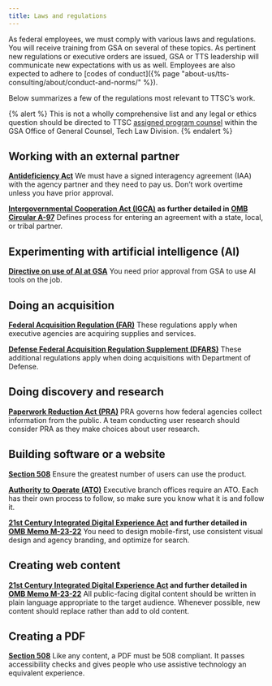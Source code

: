 ```yaml
---
title: Laws and regulations
---
```


As federal employees, we must comply with various laws and regulations. You will receive training from GSA on several of these topics. As pertinent new regulations or executive orders are issued, GSA or TTS leadership will communicate new expectations with us as well. Employees are also expected to adhere to [codes of conduct]({% page "about-us/tts-consulting/about/conduct-and-norms/" %}).

Below summarizes a few of the regulations most relevant to TTSC’s work.

{% alert %}
  This is not a wholly comprehensive list and any legal or ethics question should be directed to TTSC [assigned program counsel](https://docs.google.com/document/d/1WJs1krrQaPfDgoBOhEKBZjAxHpQ6mN5833s1pX7jxvg/edit?tab=t.0) within the GSA Office of General Counsel, Tech Law Division.
{% endalert %}

## Working with an external partner

**[Antideficiency Act](https://www.gao.gov/legal/appropriations-law/resources)**
We must have a signed interagency agreement (IAA) with the agency partner and they need to pay us. Don’t work overtime unless you have prior approval.

**[Intergovernmental Cooperation Act (IGCA)](https://uscode.house.gov/view.xhtml?req=granuleid:USC-1994-title31-section6505&num=0&edition=1994) as further detailed in [OMB Circular A-97](https://obamawhitehouse.archives.gov/omb/circulars_a097/)** Defines process for entering an agreement with a state, local, or tribal partner.

## Experimenting with artificial intelligence (AI)

**[Directive on use of AI at GSA](https://insite.gsa.gov/directives-library/use-of-artificial-intelligence-at-gsa)** You need prior approval from GSA to use AI tools on the job.

## Doing an acquisition

**[Federal Acquisition Regulation (FAR)](https://www.acquisition.gov/browse/index/far)** These regulations apply when executive agencies are acquiring supplies and services.

**[Defense Federal Acquisition Regulation Supplement (DFARS)](https://www.acquisition.gov/dfars)** These additional regulations apply when doing acquisitions with Department of Defense.

## Doing discovery and research

**[Paperwork Reduction Act (PRA)](https://pra.digital.gov/)** PRA governs how federal agencies collect information from the public. A team conducting user research should consider PRA as they make choices about user research.

## Building software or a website

**[Section 508](https://www.section508.gov/develop/software-websites/)** Ensure the greatest number of users can use the product.

**[Authority to Operate (ATO)](https://www.govinfo.gov/app/details/PLAW-107publ347/summary)** Executive branch offices require an ATO. Each has their own process to follow, so make sure you know what it is and follow it.

**[21st Century Integrated Digital Experience Act](https://digital.gov/resources/delivering-digital-first-public-experience/) and further detailed in [OMB Memo M-23-22](https://digital.gov/resources/delivering-digital-first-public-experience/)** You need to design mobile-first, use consistent visual design and agency branding, and optimize for search.

## Creating web content

**[21st Century Integrated Digital Experience Act](https://digital.gov/resources/delivering-digital-first-public-experience/) and further detailed in [OMB Memo M-23-22](https://digital.gov/resources/delivering-digital-first-public-experience/)** All public-facing digital content should be written in plain language appropriate to the target audience. Whenever possible, new content should replace rather than add to old content.

## Creating a PDF

**[Section 508](https://www.section508.gov/develop/software-websites/)** Like any content, a PDF must be 508 compliant. It passes accessibility checks and gives people who use assistive technology an equivalent experience.
